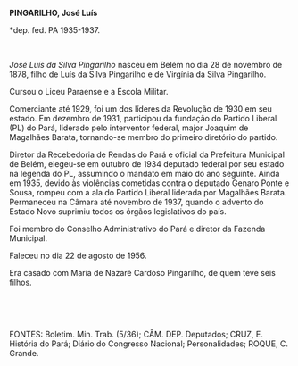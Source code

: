 **PINGARILHO, José Luís**

\*dep. fed. PA 1935-1937.

 

*José Luís da Silva Pingarilho* nasceu em Belém no dia 28 de novembro de
1878, filho de Luís da Silva Pingarilho e de Virgínia da Silva
Pingarilho.

Cursou o Liceu Paraense e a Escola Militar.

Comerciante até 1929, foi um dos líderes da Revolução de 1930 em seu
estado. Em dezembro de 1931, participou da fundação do Partido Liberal
(PL) do Pará, liderado pelo interventor federal, major Joaquim de
Magalhães Barata, tornando-se membro do primeiro diretório do partido.

Diretor da Recebedoria de Rendas do Pará e oficial da Prefeitura
Municipal de Belém, elegeu-se em outubro de 1934 deputado federal por
seu estado na legenda do PL, assumindo o mandato em maio do ano
seguinte. Ainda em 1935, devido às violências cometidas contra o
deputado Genaro Ponte e Sousa, rompeu com a ala do Partido Liberal
liderada por Magalhães Barata. Permaneceu na Câmara até novembro de
1937, quando o advento do Estado Novo suprimiu todos os órgãos
legislativos do país.

Foi membro do Conselho Administrativo do Pará e diretor da Fazenda
Municipal.

Faleceu no dia 22 de agosto de 1956.

Era casado com Maria de Nazaré Cardoso Pingarilho, de quem teve seis
filhos.

 

 

FONTES: Boletim. Min. Trab. (5/36); CÂM. DEP. Deputados; CRUZ, E.
História do Pará; Diário do Congresso Nacional; Personalidades; ROQUE,
C. Grande.

 
